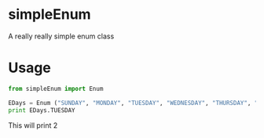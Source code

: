 # simpleEnum
A really really simple enum class

# Usage
```python
from simpleEnum import Enum

EDays = Enum ("SUNDAY", "MONDAY", "TUESDAY", "WEDNESDAY", "THURSDAY", "FRIDAY", "SATURDAY")
print EDays.TUESDAY
```

This will print 2
